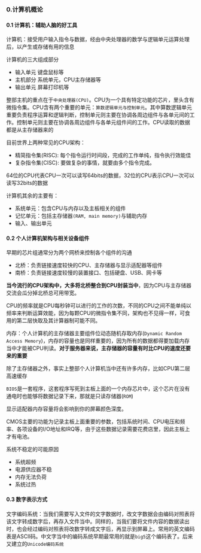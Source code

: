 ### 0.计算机概论
#### 0.1 计算机：辅助人脑的好工具
计算机：接受用户输入指令与数据，经由中央处理器的数学与逻辑单元运算处理后，以产生或存储有用的信息

计算机的三大组成部分
- 输入单元 键盘鼠标等
- 主机部分 系统单元，CPU主存储器等
- 输出单元 屏幕打印机等

整部主机的重点在于`中央处理器(CPU)`。CPU为一个具有特定功能的芯片，里头含有微指令集。CPU含有两个重要的单元：`算数逻辑单元与控制单元`。其中算数逻辑单元重要负责程序运算和逻辑判断，控制单元则主要在协调各周边组件与各单元间的工作。控制单元则主要在协调各周边组件与各单元组件间的工作。CPU读取的数据都是从主存储器来的

目前世界上两种常见的CPU架构：
- 精简指令集(RISC): 每个指令运行时间段，完成的工作单纯，指令执行效能佳
- 复杂指令集(CISC): 要做复杂的事情，就要由多个指令完成。

64位的CPU代表CPU一次可以读写64bits的数据，32位的CPU表示CPU一次可以读写32bits的数据

计算机其余的主要有：
- 系统单元：包含CPU与内存以及主板相关的组件
- 记忆单元：包括主存储器`(RAM, main memory)`与辅助内存
- 输入、输出单元

#### 0.2 个人计算机架构与相关设备组件
早期的芯片组通常分为两个网桥来控制各个组件的沟通
- 北桥：负责链接速度较快的CPU、主存储器与显示适配器等组件
- 南桥：负责链接速度较慢的装置接口、包括硬盘、USB、网卡等

**当今流行的CPU架构中，大多将北桥整合到CPU封装当中**，因为CPU与主存储器交流会瓜分掉北桥总可用带宽。

CPU的频率就是CPU每秒钟可以进行的工作的次数，不同的CPU之间不能单纯以频率来判断运算效能，因为每颗CPU的微指令集不同，架构也不见得一样，可食用的第二层快取及其计算器制可能不同。

内存：个人计算机的主存储器主要组件位动态随机存取内存(`Dynamic Random Access Memory`)，内存的容量也是同样重要的，因为所有的数据都得要加载内存当中才能被CPU判读。**对于服务器来说，主存储器的容量有时比CPU的速度还要来的重要**

除了主存储器之外，事实上整部个人计算机当中还有许多内存，比如CPU第二层高速缓存

`BIOS`是一套程序，这套程序写死到主板上面的一个内存芯片中，这个芯片在没有通电时也能够将数据记录下来，那就是只读存储器(`ROM`)

显示适配器内存容量将会影响到你的屏幕颜色深度。

CMOS主要的功能为记录主板上面重要的参数，包括系统时间、CPU电压和频率、各项设备的I/O地址和IRQ等，由于这些数据记录需要花费店里，因此主板上才有电池。

系统不稳定的可能原因
- 系统超频
- 电源供应器不稳
- 内存无法负荷
- 系统过热

#### 0.3 数字表示方式
文字编码系统：当我们需要写入文件的文字数据时，改文字数据会由编码对照表将该文字转成数字后，再存入文件当中。同样的，当我们要将文件内容的数据读出时，也会经过编码对照表将改数字转成文字后，再显示到屏幕上。常用的英文编码表是ASCII码。中文字当中的编码系统早期最常用的就是`big5`这个编码表了。后来又建立的`Unicode编码系统`
